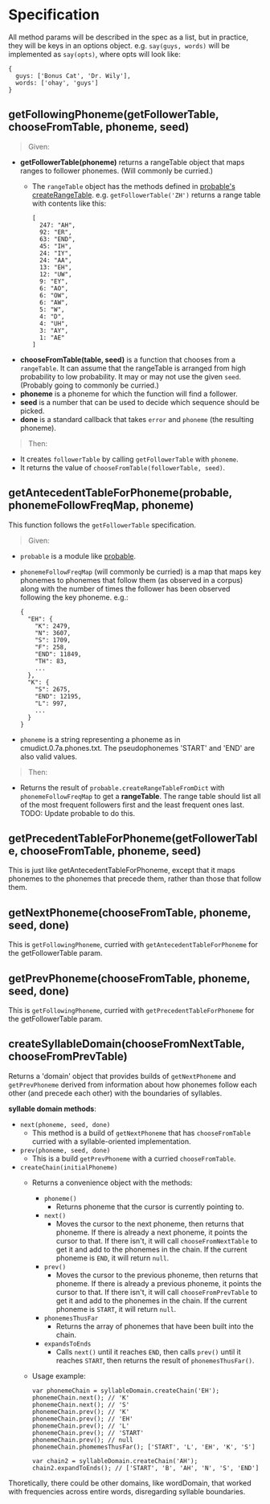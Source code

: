 Specification
=============

All method params will be described in the spec as a list, but in practice, they will be keys in an options object. e.g. `say(guys, words)` will be implemented as `say(opts)`, where opts will look like:

    {
      guys: ['Bonus Cat', 'Dr. Wily'],
      words: ['ohay', 'guys']
    }

getFollowingPhoneme(getFollowerTable, chooseFromTable, phoneme, seed)
--------

  > Given:

  - **getFollowerTable(phoneme)** returns a rangeTable object that maps ranges to follower phonemes. (Will commonly be curried.)
    - The `rangeTable` object has the methods defined in [probable's createRangeTable](https://github.com/jimkang/probable/blob/master/probable.js#L19).
  e.g. `getFollowerTable('ZH')` returns a range table with contents like this:

          [
            247: "AH",
            92: "ER",
            63: "END",
            45: "IH",
            24: "IY",
            24: "AA",
            13: "EH",
            12: "UW",
            9: "EY",
            6: "AO",
            6: "OW",
            6: "AW",
            5: "W",
            4: "D",
            4: "UH",
            3: "AY",
            1: "AE"
          ]
  - **chooseFromTable(table, seed)** is a function that chooses from a `rangeTable`. It can assume that the rangeTable is arranged from high probability to low probability. It may or may not use the given `seed`. (Probably going to commonly be curried.)
  - **phoneme** is a phoneme for which the function will find a follower.
  - **seed** is a number that can be used to decide which sequence should be picked.
  - **done** is a standard callback that takes `error` and `phoneme` (the resulting phoneme).

> Then:

  - It creates `followerTable` by calling `getFollowerTable` with `phoneme`.
  - It returns the value of `chooseFromTable(followerTable, seed)`.

getAntecedentTableForPhoneme(probable, phonemeFollowFreqMap, phoneme)
-----
This function follows the `getFollowerTable` specification.

  > Given:

- `probable` is a module like [probable](https://github.com/jimkang/probable).
- `phonemeFollowFreqMap` (will commonly be curried) is a map that maps key phonemes to phonemes that follow them (as observed in a corpus) along with the number of times the follower has been observed following the key phoneme. e.g.:

      {
        "EH": {
          "K": 2479,
          "N": 3607,
          "S": 1709,
          "F": 258,
          "END": 11849,
          "TH": 83,
          ...
        },
        "K": {
          "S": 2675,
          "END": 12195,
          "L": 997,
          ...
        }
      }

- `phoneme` is a string representing a phoneme as in cmudict.0.7a.phones.txt. The pseudophonemes 'START' and 'END' are also valid values.

> Then:

- Returns the result of `probable.createRangeTableFromDict` with `phonemeFollowFreqMap` to get a **rangeTable**. The range table should list all of the most frequent followers first and the least frequent ones last. TODO: Update probable to do this.

getPrecedentTableForPhoneme(getFollowerTable, chooseFromTable, phoneme, seed)
-----------------------------------------------------------------------------------

This is just like getAntecedentTableForPhoneme, except that it maps phonemes to the phonemes that precede them, rather than those that follow them.

getNextPhoneme(chooseFromTable, phoneme, seed, done)
----------------------------------------------------

This is `getFollowingPhoneme`, curried with `getAntecedentTableForPhoneme` for the getFollowerTable param.

getPrevPhoneme(chooseFromTable, phoneme, seed, done)
----------------------------------------------------

This is `getFollowingPhoneme`, curried with `getPrecedentTableForPhoneme` for the getFollowerTable param.

createSyllableDomain(chooseFromNextTable, chooseFromPrevTable)
--------

Returns a 'domain' object that provides builds of `getNextPhoneme` and `getPrevPhoneme` derived from information about how phonemes follow each other (and precede each other) with the boundaries of syllables.

**syllable domain methods**:
- `next(phoneme, seed, done)`
  - This method is a build of `getNextPhoneme` that has `chooseFromTable` curried with a syllable-oriented implementation.
- `prev(phoneme, seed, done)`
    - This is a build `getPrevPhoneme` with a curried `chooseFromTable`.
- `createChain(initialPhoneme)`
    - Returns a convenience object with the methods:
      - `phoneme()`
        - Returns phoneme that the cursor is currently pointing to.
      - `next()`
        - Moves the cursor to the next phoneme, then returns that phoneme. If there is already a next phoneme, it points the cursor to that. If there isn't, it will call `chooseFromNextTable` to get it and add to the phonemes in the chain. If the current phoneme is `END`, it will return `null`.
      - `prev()`
        - Moves the cursor to the previous phoneme, then returns that phoneme. If there is already a previous phoneme, it points the cursor to that. If there isn't, it will call `chooseFromPrevTable` to get it and add to the phonemes in the chain. If the current phoneme is `START`, it will return `null`.
      - `phonemesThusFar`
        - Returns the array of phonemes that have been built into the chain.
      - `expandsToEnds`
        - Calls `next()` until it reaches `END`, then calls `prev()` until it reaches `START`, then returns the result of `phonemesThusFar()`.
    - Usage example:

          var phonemeChain = syllableDomain.createChain('EH');
          phonemeChain.next(); // 'K'
          phonemeChain.next(); // 'S'
          phonemeChain.prev(); // 'K'
          phonemeChain.prev(); // 'EH'
          phonemeChain.prev(); // 'L'
          phonemeChain.prev(); // 'START'
          phonemeChain.prev(); // null
          phonemeChain.phomemesThusFar(); ['START', 'L', 'EH', 'K', 'S']

          var chain2 = syllableDomain.createChain('AH');
          chain2.expandToEnds(); // ['START', 'B', 'AH', 'N', 'S', 'END']

Thoretically, there could be other domains, like wordDomain, that worked with frequencies across entire words, disregarding syllable boundaries.
